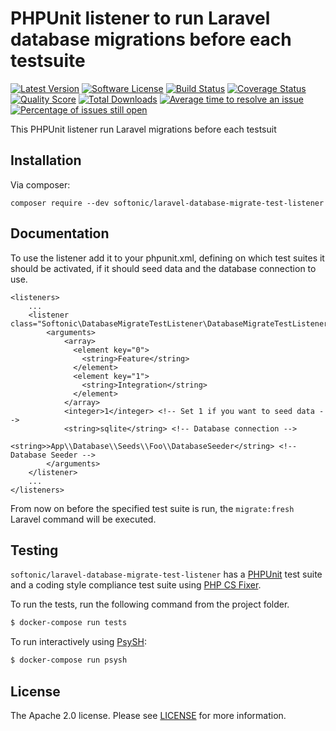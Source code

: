 PHPUnit listener to run Laravel database migrations before each testsuite
=====

[![Latest Version](https://img.shields.io/github/release/softonic/laravel-database-migrate-test-listener.svg?style=flat-square)](https://github.com/softonic/laravel-database-migrate-test-listener/releases)
[![Software License](https://img.shields.io/badge/license-Apache%202.0-blue.svg?style=flat-square)](LICENSE.md)
[![Build Status](https://img.shields.io/travis/softonic/laravel-database-migrate-test-listener/master.svg?style=flat-square)](https://travis-ci.org/softonic/laravel-database-migrate-test-listener)
[![Coverage Status](https://img.shields.io/scrutinizer/coverage/g/softonic/laravel-database-migrate-test-listener.svg?style=flat-square)](https://scrutinizer-ci.com/g/softonic/laravel-database-migrate-test-listener/code-structure)
[![Quality Score](https://img.shields.io/scrutinizer/g/softonic/laravel-database-migrate-test-listener.svg?style=flat-square)](https://scrutinizer-ci.com/g/softonic/laravel-database-migrate-test-listener)
[![Total Downloads](https://img.shields.io/packagist/dt/softonic/laravel-database-migrate-test-listener.svg?style=flat-square)](https://packagist.org/packages/softonic/laravel-database-migrate-test-listener)
[![Average time to resolve an issue](http://isitmaintained.com/badge/resolution/softonic/laravel-database-migrate-test-listener.svg?style=flat-square)](http://isitmaintained.com/project/softonic/laravel-database-migrate-test-listener "Average time to resolve an issue")
[![Percentage of issues still open](http://isitmaintained.com/badge/open/softonic/laravel-database-migrate-test-listener.svg?style=flat-square)](http://isitmaintained.com/project/softonic/laravel-database-migrate-test-listener "Percentage of issues still open")

This PHPUnit listener run Laravel migrations before each testsuit

Installation
-------

Via composer:
```
composer require --dev softonic/laravel-database-migrate-test-listener
```

Documentation
-------

To use the listener add it to your phpunit.xml, defining on which test suites it should be activated, if it should seed data and the database connection to use.

```
<listeners>
    ...
    <listener class="Softonic\DatabaseMigrateTestListener\DatabaseMigrateTestListener">
        <arguments>
            <array>
              <element key="0">
                <string>Feature</string>
              </element>
              <element key="1">
                <string>Integration</string>
              </element>
            </array>
            <integer>1</integer> <!-- Set 1 if you want to seed data -->
            <string>sqlite</string> <!-- Database connection -->
            <string>>App\\Database\\Seeds\\Foo\\DatabaseSeeder</string> <!-- Database Seeder -->
        </arguments>
    </listener>
    ...
</listeners>
```

From now on before the specified test suite is run, the `migrate:fresh` Laravel command will be executed.

Testing
-------

`softonic/laravel-database-migrate-test-listener` has a [PHPUnit](https://phpunit.de) test suite and a coding style compliance test suite using [PHP CS Fixer](http://cs.sensiolabs.org/).

To run the tests, run the following command from the project folder.

``` bash
$ docker-compose run tests
```

To run interactively using [PsySH](http://psysh.org/):
``` bash
$ docker-compose run psysh
```

License
-------

The Apache 2.0 license. Please see [LICENSE](LICENSE) for more information.

[PSR-2]: http://www.php-fig.org/psr/psr-2/
[PSR-4]: http://www.php-fig.org/psr/psr-4/
